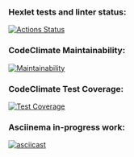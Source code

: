 ### Hexlet tests and linter status:
[![Actions Status](https://github.com/Myakot/python-project-50/actions/workflows/hexlet-check.yml/badge.svg)](https://github.com/Myakot/python-project-50/actions)

### CodeClimate Maintainability:
[![Maintainability](https://api.codeclimate.com/v1/badges/e5bcf1b92ff88ca294c0/maintainability)](https://codeclimate.com/github/Myakot/python-project-50/maintainability)

### CodeClimate Test Coverage:
[![Test Coverage](https://api.codeclimate.com/v1/badges/e5bcf1b92ff88ca294c0/test_coverage)](https://codeclimate.com/github/Myakot/python-project-50/test_coverage)

### Asciinema in-progress work:
[![asciicast](https://asciinema.org/a/2yaVrXLQekZzfo5TOAq08eXHg.svg)](https://asciinema.org/a/2yaVrXLQekZzfo5TOAq08eXHg)
